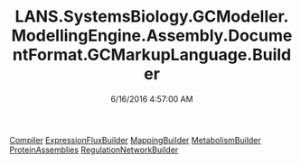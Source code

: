 ﻿---
title: LANS.SystemsBiology.GCModeller.ModellingEngine.Assembly.DocumentFormat.GCMarkupLanguage.Builder
date: 6/16/2016 4:57:00 AM
---

[Compiler](T-LANS.SystemsBiology.GCModeller.ModellingEngine.Assembly.DocumentFormat.GCMarkupLanguage.Builder.Compiler.html)
[ExpressionFluxBuilder](T-LANS.SystemsBiology.GCModeller.ModellingEngine.Assembly.DocumentFormat.GCMarkupLanguage.Builder.ExpressionFluxBuilder.html)
[MappingBuilder](T-LANS.SystemsBiology.GCModeller.ModellingEngine.Assembly.DocumentFormat.GCMarkupLanguage.Builder.MappingBuilder.html)
[MetabolismBuilder](T-LANS.SystemsBiology.GCModeller.ModellingEngine.Assembly.DocumentFormat.GCMarkupLanguage.Builder.MetabolismBuilder.html)
[ProteinAssemblies](T-LANS.SystemsBiology.GCModeller.ModellingEngine.Assembly.DocumentFormat.GCMarkupLanguage.Builder.ProteinAssemblies.html)
[RegulationNetworkBuilder](T-LANS.SystemsBiology.GCModeller.ModellingEngine.Assembly.DocumentFormat.GCMarkupLanguage.Builder.RegulationNetworkBuilder.html)
